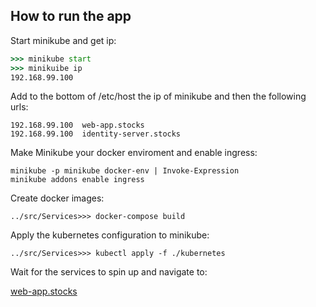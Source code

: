 ## How to run the app

Start minikube and get ip:
``` cmd
>>> minikube start
>>> minikuibe ip
192.168.99.100
```
Add to the bottom of /etc/host the ip of minikube and then the following urls:
```
192.168.99.100  web-app.stocks
192.168.99.100  identity-server.stocks
```
Make Minikube your docker enviroment and enable ingress:
``` 
minikube -p minikube docker-env | Invoke-Expression
minikube addons enable ingress
```

Create docker images:
```
../src/Services>>> docker-compose build
```
Apply the kubernetes configuration to minikube:
```
../src/Services>>> kubectl apply -f ./kubernetes
```
Wait for the services to spin up and navigate to:

[web-app.stocks](http://web-app.stocks)